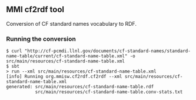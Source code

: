 ## MMI cf2rdf tool ##

Conversion of CF standard names vocabulary to RDF.


### Running the conversion ###

```shell
$ curl "http://cf-pcmdi.llnl.gov/documents/cf-standard-names/standard-name-table/current/cf-standard-name-table.xml" -o src/main/resources/cf-standard-name-table.xml
$ sbt
> run --xml src/main/resources/cf-standard-name-table.xml
[info] Running org.mmisw.cf2rdf.cf2rdf --xml src/main/resources/cf-standard-name-table.xml
generated: src/main/resources/cf-standard-name-table.rdf
           src/main/resources/cf-standard-name-table.conv-stats.txt
```
